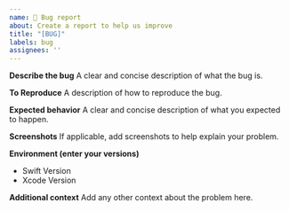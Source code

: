 ```yaml
---
name: 🐛 Bug report
about: Create a report to help us improve
title: "[BUG]"
labels: bug
assignees: ''
---
```


**Describe the bug**
A clear and concise description of what the bug is.

**To Reproduce**
A description of how to reproduce the bug.

**Expected behavior**
A clear and concise description of what you expected to happen.

**Screenshots**
If applicable, add screenshots to help explain your problem.

**Environment (enter your versions)**

 - Swift Version
 - Xcode Version

**Additional context**
Add any other context about the problem here.
